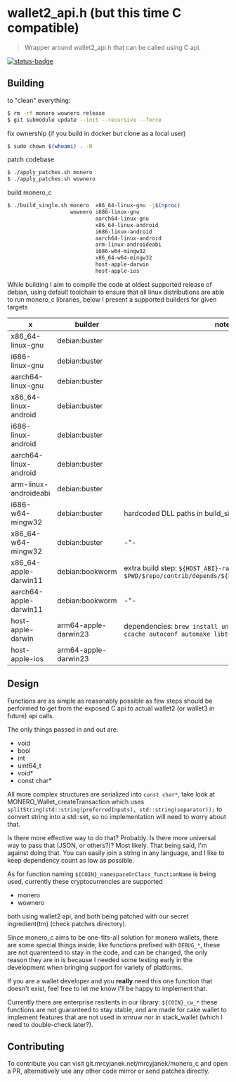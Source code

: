 # wallet2_api.h (but this time C compatible)

> Wrapper around wallet2_api.h that can be called using C api.

[![status-badge](https://ci.mrcyjanek.net/api/badges/5/status.svg?branch=rewrite-wip)](https://ci.mrcyjanek.net/repos/5/branches/rewrite-wip)

## Building

to "clean" everything:

```bash
$ rm -rf monero wownero release
$ git submodule update --init --recursive --force
```

fix ownership (if you build in docker but clone as a local user)

```bash
$ sudo chown $(whoami) . -R
```

patch codebase

```bash
$ ./apply_patches.sh monero
$ ./apply_patches.sh wownero
```

build monero_c

```bash
$ ./build_single.sh monero  x86_64-linux-gnu -j$(nproc)
                    wownero i686-linux-gnu
                            aarch64-linux-gnu
                            x86_64-linux-android
                            i686-linux-android
                            aarch64-linux-android
                            arm-linux-androideabi
                            i686-w64-mingw32
                            x86_64-w64-mingw32
                            host-apple-darwin
                            host-apple-ios
```

While building I aim to compile the code at oldest supported release of debian, using default toolchain to ensure that all linux distributions are able to run monero_c libraries, below I present a supported builders for given targets

|           x            | builder              | notes |
| ---------------------- | -------------------- | ----- |
| x86_64-linux-gnu       | debian:buster        |       |
| i686-linux-gnu         | debian:buster        |       |
| aarch64-linux-gnu      | debian:buster        |       |
| x86_64-linux-android   | debian:buster        |       |
| i686-linux-android     | debian:buster        |       |
| aarch64-linux-android  | debian:buster        |       |
| arm-linux-androideabi  | debian:buster        |       |
| i686-w64-mingw32       | debian:buster        | hardcoded DLL paths in build_single.sh |
| x86_64-w64-mingw32     | debian:buster        |  -"-  |
| x86_64-apple-darwin11  | debian:bookworm      | extra build step: `${HOST_ABI}-ranlib $PWD/$repo/contrib/depends/${HOST_ABI}/lib/libpolyseed.a` |
| aarch64-apple-darwin11 | debian:bookworm      |  -"-  |
| host-apple-darwin      | arm64-apple-darwin23 | dependencies: `brew install unbound boost@1.76 zmq cmake ccache autoconf automake libtool && brew link boost@1.76` |
| host-apple-ios         | arm64-apple-darwin23 |       |

## Design

Functions are as simple as reasonably possible as few steps should be performed to get from the exposed C api to actual wallet2 (or wallet3 in future) api calls.

The only things passed in and out are:

- void
- bool
- int
- uint64_t
- void*
- const char* 

All more complex structures are serialized into `const char*`, take look at MONERO_Wallet_createTransaction which uses `splitString(std::string(preferredInputs), std::string(separator));` to convert string into a std::set, so no implementation will need to worry about that.

Is there more effective way to do that? Probably. Is there more universal way to pass that (JSON, or others?)? Most likely. That being said, I'm against doing that. You can easily join a string in any language, and I like to keep dependency count as low as possible.

As for function naming `${COIN}_namespaceOrClass_functionName` is being used, currently these cryptocurrencies are supported

- monero
- wownero

both using wallet2 api, and both being patched with our secret ingredient(tm) (check patches directory).

Since monero_c aims to be one-fits-all solution for monero wallets, there are some special things inside, like functions prefixed with `DEBUG_*`, these are not quarenteed to stay in the code, and can be changed, the only reason they are in is because I needed some testing early in the development when bringing support for variety of platforms.

If you are a wallet developer and you **really** need this one function that doesn't exist, feel free to let me know I'll be happy to implement that.

Currently there are enterprise resitents in our library: `${COIN}_cw_*` these functions are not guaranteed to stay stable, and are made for cake wallet to implement features that are not used in xmruw nor in stack_wallet (which I need to double-check later?).

## Contributing

To contribute you can visit git.mrcyjanek.net/mrcyjanek/monero_c and open a PR, alternatively use any other code mirror or send patches directly.